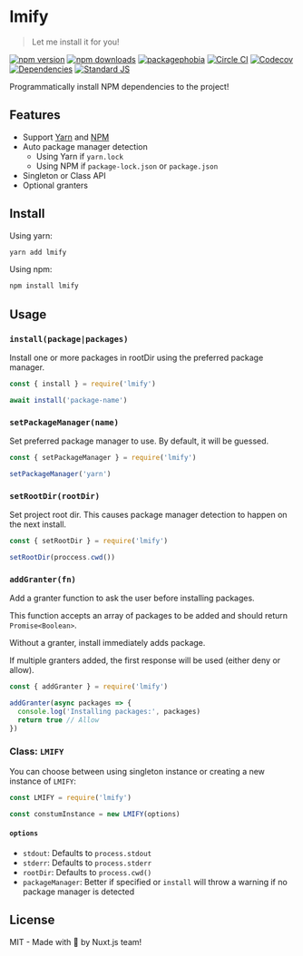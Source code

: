 # lmify

> Let me install it for you!

[![npm version][npm-version-src]][npm-version-href]
[![npm downloads][npm-downloads-src]][npm-downloads-href]
[![packagephobia][packagephobia-src]][packagephobia-href]
[![Circle CI][circle-ci-src]][circle-ci-href]
[![Codecov][codecov-src]][codecov-href]
[![Dependencies][david-dm-src]][david-dm-href]
[![Standard JS][standard-js-src]][standard-js-href]

Programmatically install NPM dependencies to the project!

## Features

- Support [Yarn](https://yarnpkg.com) and [NPM](https://docs.npmjs.com/cli/npm)
- Auto package manager detection
  - Using Yarn if `yarn.lock`
  - Using NPM if `package-lock.json` or `package.json`
- Singleton or Class API
- Optional granters

## Install

Using yarn:

```bash
yarn add lmify
```

Using npm:

```bash
npm install lmify
```

## Usage

### `install(package|packages)`

Install one or more packages in rootDir using the preferred package manager.

```js
const { install } = require('lmify')

await install('package-name')
```

### `setPackageManager(name)`

Set preferred package manager to use. By default, it will be guessed.

```js
const { setPackageManager } = require('lmify')

setPackageManager('yarn')
```

### `setRootDir(rootDir)`

Set project root dir. This causes package manager detection to happen on the next install.

```js
const { setRootDir } = require('lmify')

setRootDir(proccess.cwd())
```

### `addGranter(fn)`

Add a granter function to ask the user before installing packages.

This function accepts an array of packages to be added and should return `Promise<Boolean>`.

Without a granter, install immediately adds package.

If multiple granters added, the first response will be used (either deny or allow).

```js
const { addGranter } = require('lmify')

addGranter(async packages => {
  console.log('Installing packages:', packages)
  return true // Allow
})
```

### Class: `LMIFY`

You can choose between using singleton instance or creating a new instance of `LMIFY`:


```js
const LMIFY = require('lmify')

const constumInstance = new LMIFY(options)
```

#### `options`

- `stdout`: Defaults to `process.stdout`
- `stderr`: Defaults to `process.stderr`
- `rootDir`: Defaults to `process.cwd()`
- `packageManager`: Better if specified or `install` will throw a warning if no package manager is detected

## License

MIT - Made with 💖 by Nuxt.js team!

<!-- Badges -->
[npm-version-src]: https://flat.badgen.net/npm/dt/lmify
[npm-version-href]: https://npmjs.com/package/lmify

[npm-downloads-src]: https://flat.badgen.net/npm/v/lmify
[npm-downloads-href]: https://npmjs.com/package/lmify

[circle-ci-src]: https://flat.badgen.net/circleci/github/nuxt/lmify
[circle-ci-href]: https://circleci.com/gh/nuxt/lmify

[codecov-src]: https://flat.badgen.net/codecov/c/github/nuxt/lmify
[codecov-href]: https://codecov.io/gh/nuxt/lmify

[david-dm-src]: https://flat.badgen.net/david/dep/nuxt/lmify
[david-dm-href]: https://david-dm.org/nuxt/lmify

[standard-js-src]: https://flat.badgen.net/badge/code%20style/standard/f2a
[standard-js-href]: https://standardjs.com

[packagephobia-src]: https://flat.badgen.net/packagephobia/install/lmify
[packagephobia-href]: https://packagephobia.now.sh/result?p=lmify
